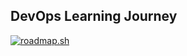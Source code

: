 ## DevOps Learning Journey

<a href="https://roadmap.sh"><img src="https://roadmap.sh/card/wide/670e0118791f57dd60f7a21f?variant=dark&roadmaps=python" alt="roadmap.sh"/></a>
